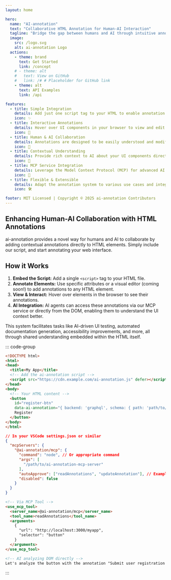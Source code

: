 ```yaml
---
layout: home

hero:
  name: "AI-annotation"
  text: "Collaborative HTML Annotation for Human-AI Interaction"
  tagline: "Bridge the gap between humans and AI through intuitive annotations directly on your web interface."
  image:
    src: /logo.svg
    alt: ai-annotation Logo
  actions:
    - theme: brand
      text: Get Started
      link: /concept
    # - theme: alt
    #   text: View on GitHub
    #   link: /# # Placeholder for GitHub link
    - theme: alt
      text: API Examples
      link: /api

features:
  - title: Simple Integration
    details: Add just one script tag to your HTML to enable annotation features instantly.
    icon: ✨
  - title: Interactive Annotations
    details: Hover over UI components in your browser to view and edit annotations seamlessly.
    icon: 💬
  - title: Human & AI Collaboration
    details: Annotations are designed to be easily understood and modified by both humans and AI agents.
    icon: 🤝
  - title: Contextual Understanding
    details: Provide rich context to AI about your UI components directly through annotations.
    icon: 🧠
  - title: MCP Service Integration
    details: Leverage the Model Context Protocol (MCP) for advanced AI interactions and data exchange.
    icon: 🔌
  - title: Flexible & Extensible
    details: Adapt the annotation system to various use cases and integrate with your existing tools.
    icon: 🛠️

footer: MIT Licensed | Copyright © 2025 ai-annotation Contributors
---
```


## Enhancing Human-AI Collaboration with HTML Annotations

ai-annotation provides a novel way for humans and AI to collaborate by adding contextual annotations directly to HTML elements. Simply include our script, and start annotating your web interface.

## How it Works

1.  **Embed the Script:** Add a single `<script>` tag to your HTML file.
2.  **Annotate Elements:** Use specific attributes or a visual editor (coming soon!) to add annotations to any HTML element.
3.  **View & Interact:** Hover over elements in the browser to see their annotations.
4.  **AI Integration:** AI agents can access these annotations via our MCP service or directly from the DOM, enabling them to understand the UI context better.

This system facilitates tasks like AI-driven UI testing, automated documentation generation, accessibility improvements, and more, all through shared understanding embedded within the HTML itself.

::: code-group

```html [1. Add Script Tag]
<!DOCTYPE html>
<html>
<head>
  <title>My App</title>
  <!-- Add the ai-annotation script -->
  <script src="https://cdn.example.com/ai-annotation.js" defer></script>
</head>
<body>
  <!-- Your HTML content -->
  <button
    id="register-btn"
    data-ai-annotation="{ backend: 'graphql', schema: { path: 'path/to/schema', query: 'query xxx' } }">
    Register
  </button>
</body>
</html>
```

```json [2. Configure MCP (Optional)]
// In your VSCode settings.json or similar
{
  "mcpServers": {
    "@ai-annotation/mcp": {
      "command": "node", // Or appropriate command
      "args": [
        "/path/to/ai-annotation-mcp-server"
      ],
      "autoApprove": ["readAnnotations", "updateAnnotation"], // Example operations
      "disabled": false
    }
  }
}
```

```markdown [3. AI Interaction Example]
<!-- Via MCP Tool -->
<use_mcp_tool>
  <server_name>@ai-annotation/mcp</server_name>
  <tool_name>readAnnotations</tool_name>
  <arguments>
    {
      "url": "http://localhost:3000/myapp",
      "selector": "button"
    }
  </arguments>
</use_mcp_tool>

<!-- AI analyzing DOM directly -->
Let's analyze the button with the annotation "Submit user registration form".
```

:::
